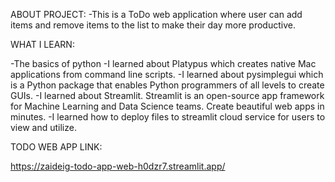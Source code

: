 ABOUT PROJECT:
-This is a ToDo web application where user can add items and remove items to the list to make their day more productive. 

WHAT I LEARN:

-The basics of python
-I learned about Platypus which creates native Mac applications from command line scripts.
-I learned about pysimplegui which is a Python package that enables Python programmers of all levels to create GUIs.
-I learned about Streamlit. Streamlit is an open-source app framework for Machine Learning and Data Science teams. Create beautiful web apps in minutes.
-I learned how to deploy files to streamlit cloud service for users to view and utilize.

TODO WEB APP LINK:

https://zaideig-todo-app-web-h0dzr7.streamlit.app/
